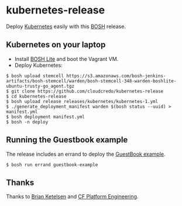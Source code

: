 # kubernetes-release

Deploy [Kubernetes](http://kubernetes.io) easily with this
[BOSH](http://docs.cloudfoundry.org/bosh/) release.

## Kubernetes on your laptop

* Install [BOSH Lite](https://github.com/cloudfoundry/bosh-lite) and
  boot the Vagrant VM.
* Deploy Kubernetes:

```
$ bosh upload stemcell https://s3.amazonaws.com/bosh-jenkins-artifacts/bosh-stemcell/warden/bosh-stemcell-348-warden-boshlite-ubuntu-trusty-go_agent.tgz
$ git clone https://github.com/cloudcredo/kubernetes-release
$ cd kubernetes-release
$ bosh upload release releases/kubernetes/kubernetes-1.yml
$ ./generate_deployment_manifest warden $(bosh status --uuid) > manifest.yml
$ bosh deployment manifest.yml
$ bosh -n deploy
```

## Running the Guestbook example

The release includes an errand to deploy the
[GuestBook example](https://github.com/GoogleCloudPlatform/kubernetes/tree/master/examples/guestbook).
```
$ bosh run errand guestbook-example
```

## Thanks

Thanks to [Brian Ketelsen](https://github.com/bketelsen/coreos-kubernetes-digitalocean)
and [CF Platform Engineering](https://github.com/cf-platform-eng/docker-boshrelease).
